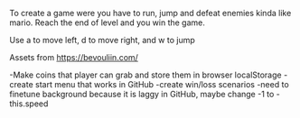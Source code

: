 <!-- Inpiration for the game: -->

To create a game were you have to run, jump and defeat enemies kinda like mario. Reach the end of level and you win the game.

<!-- Controls -->

Use a to move left, d to move right, and w to jump

<!-- trying to create death pits -->

<!-- Credits -->

Assets from https://bevouliin.com/

<!-- TODO -->

-Make coins that player can grab and store them in browser localStorage
-create start menu that works in GitHub
-create win/loss scenarios
-need to finetune background because it is laggy in GitHub, maybe change -1 to -this.speed
